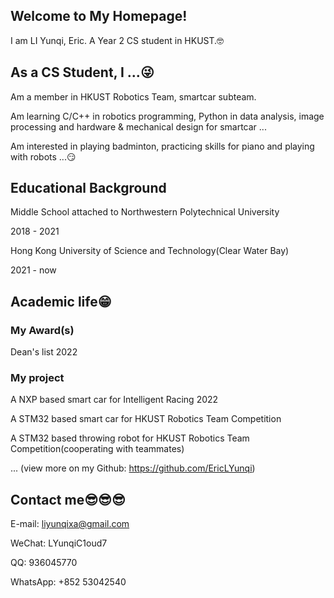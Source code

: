## Welcome to My Homepage!

I am LI Yunqi, Eric. A Year 2 CS student in HKUST.🤓

## As a CS Student, I ...😜

Am a member in HKUST Robotics Team, smartcar subteam.

Am learning C/C++ in robotics programming, Python in data analysis, image processing and hardware & mechanical design for smartcar ...

Am interested in playing badminton, practicing skills for piano and playing with robots ...😏

## Educational Background 

Middle School attached to Northwestern Polytechnical University 

2018 - 2021

Hong Kong University of Science and Technology(Clear Water Bay) 

2021 - now

## Academic life😁

### My Award(s)

Dean's list 2022

### My project

A NXP based smart car for Intelligent Racing 2022

A STM32 based smart car for HKUST Robotics Team Competition 

A STM32 based throwing robot for HKUST Robotics Team Competition(cooperating with teammates)

... (view more on my Github: https://github.com/EricLYunqi)

## Contact me😎😎😎

E-mail: liyunqixa@gmail.com

WeChat: LYunqiC1oud7

QQ: 936045770

WhatsApp: +852 53042540

